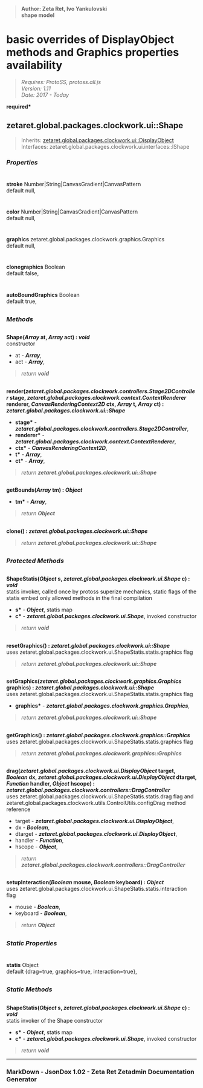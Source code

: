 > __Author: Zeta Ret, Ivo Yankulovski__  
> __shape model__  
# basic overrides of DisplayObject methods and Graphics properties availability  
> *Requires: ProtoSS, protoss.all.js*  
> *Version: 1.11*  
> *Date: 2017 - Today*  

__required*__

## zetaret.global.packages.clockwork.ui::Shape  
> Inherits: [zetaret.global.packages.clockwork.ui::DisplayObject](DisplayObject.md)  
> Interfaces: zetaret.global.packages.clockwork.ui.interfaces::IShape  

### *Properties*  

#  
__stroke__ Number|String|CanvasGradient|CanvasPattern  
default null,   

#  
__color__ Number|String|CanvasGradient|CanvasPattern  
default null,   

#  
__graphics__ zetaret.global.packages.clockwork.graphics.Graphics  
default null,   

#  
__clonegraphics__ Boolean  
default false,   

#  
__autoBoundGraphics__ Boolean  
default true,   


##  
### *Methods*  

##  
__Shape(*Array* at, *Array* act) : *void*__  
constructor  
- at - __*Array*__,   
- act - __*Array*__,   
> *return __void__*  

##  
__render(*zetaret.global.packages.clockwork.controllers.Stage2DController* stage, *zetaret.global.packages.clockwork.context.ContextRenderer* renderer, *CanvasRenderingContext2D* ctx, *Array* t, *Array* ct) : *zetaret.global.packages.clockwork.ui::Shape*__  

- __stage*__ - __*zetaret.global.packages.clockwork.controllers.Stage2DController*__,   
- __renderer*__ - __*zetaret.global.packages.clockwork.context.ContextRenderer*__,   
- __ctx*__ - __*CanvasRenderingContext2D*__,   
- __t*__ - __*Array*__,   
- __ct*__ - __*Array*__,   
> *return __zetaret.global.packages.clockwork.ui::Shape__*  

##  
__getBounds(*Array* tm) : *Object*__  

- __tm*__ - __*Array*__,   
> *return __Object__*  

##  
__clone() : *zetaret.global.packages.clockwork.ui::Shape*__  

> *return __zetaret.global.packages.clockwork.ui::Shape__*  

##  
### *Protected Methods*  

##  
__ShapeStatis(*Object* s, *zetaret.global.packages.clockwork.ui.Shape* c) : *void*__  
statis invoker, called once by protoss superize mechanics, static flags of the statis embed only allowed methods in the final compilation  
- __s*__ - __*Object*__, statis map  
- __c*__ - __*zetaret.global.packages.clockwork.ui.Shape*__, invoked constructor  
> *return __void__*  

##  
__resetGraphics() : *zetaret.global.packages.clockwork.ui::Shape*__  
uses zetaret.global.packages.clockwork.ui.ShapeStatis.statis.graphics flag  
> *return __zetaret.global.packages.clockwork.ui::Shape__*  

##  
__setGraphics(*zetaret.global.packages.clockwork.graphics.Graphics* graphics) : *zetaret.global.packages.clockwork.ui::Shape*__  
uses zetaret.global.packages.clockwork.ui.ShapeStatis.statis.graphics flag  
- __graphics*__ - __*zetaret.global.packages.clockwork.graphics.Graphics*__,   
> *return __zetaret.global.packages.clockwork.ui::Shape__*  

##  
__getGraphics() : *zetaret.global.packages.clockwork.graphics::Graphics*__  
uses zetaret.global.packages.clockwork.ui.ShapeStatis.statis.graphics flag  
> *return __zetaret.global.packages.clockwork.graphics::Graphics__*  

##  
__drag(*zetaret.global.packages.clockwork.ui.DisplayObject* target, *Boolean* dx, *zetaret.global.packages.clockwork.ui.DisplayObject* dtarget, *Function* handler, *Object* hscope) : *zetaret.global.packages.clockwork.controllers::DragController*__  
uses zetaret.global.packages.clockwork.ui.ShapeStatis.statis.drag flag and zetaret.global.packages.clockwork.utils.ControlUtils.configDrag method reference  
- target - __*zetaret.global.packages.clockwork.ui.DisplayObject*__,   
- dx - __*Boolean*__,   
- dtarget - __*zetaret.global.packages.clockwork.ui.DisplayObject*__,   
- handler - __*Function*__,   
- hscope - __*Object*__,   
> *return __zetaret.global.packages.clockwork.controllers::DragController__*  

##  
__setupInteraction(*Boolean* mouse, *Boolean* keyboard) : *Object*__  
uses zetaret.global.packages.clockwork.ui.ShapeStatis.statis.interaction flag  
- mouse - __*Boolean*__,   
- keyboard - __*Boolean*__,   
> *return __Object__*  

##  
### *Static Properties*  

#  
__statis__ Object  
default {drag=true, graphics=true, interaction=true},   

##  
### *Static Methods*  

##  
__ShapeStatis(*Object* s, *zetaret.global.packages.clockwork.ui.Shape* c) : *void*__  
statis invoker of the Shape constructor  
- __s*__ - __*Object*__, statis map  
- __c*__ - __*zetaret.global.packages.clockwork.ui.Shape*__, invoked constructor  
> *return __void__*  

---  
### MarkDown - JsonDox 1.02 - Zeta Ret Zetadmin Documentation Generator
